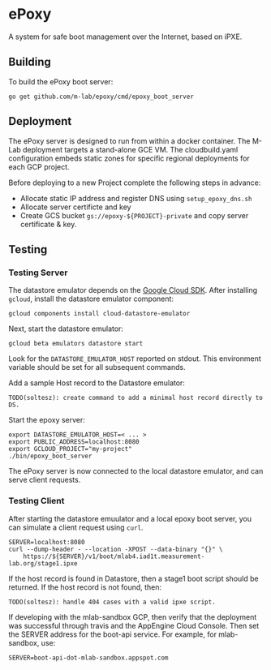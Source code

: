 # ePoxy

A system for safe boot management over the Internet, based on iPXE.

## Building

To build the ePoxy boot server:

    go get github.com/m-lab/epoxy/cmd/epoxy_boot_server

## Deployment

The ePoxy server is designed to run from within a docker container. The M-Lab
deployment targets a stand-alone GCE VM. The cloudbuild.yaml configuration
embeds static zones for specific regional deployments for each GCP project.

Before deploying to a new Project complete the following steps in advance:

* Allocate static IP address and register DNS using `setup_epoxy_dns.sh`
* Allocate server certificte and key
* Create GCS bucket `gs://epoxy-${PROJECT}-private` and copy server certificate
  & key.

## Testing

### Testing Server

The datastore emulator depends on the [Google Cloud
SDK](https://cloud.google.com/sdk/downloads). After installing `gcloud`,
install the datastore emulator component:

    gcloud components install cloud-datastore-emulator

Next, start the datastore emulator:

    gcloud beta emulators datastore start

Look for the `DATASTORE_EMULATOR_HOST` reported on stdout. This environment
variable should be set for all subsequent commands.

Add a sample Host record to the Datastore emulator:

    TODO(soltesz): create command to add a minimal host record directly to DS.

Start the epoxy server:

    export DATASTORE_EMULATOR_HOST=< ... >
    export PUBLIC_ADDRESS=localhost:8080
    export GCLOUD_PROJECT="my-project"
    ./bin/epoxy_boot_server

The ePoxy server is now connected to the local datastore emulator, and can
serve client requests.

### Testing Client

After starting the datastore emuulator and a local epoxy boot server, you can
simulate a client request using `curl`.

    SERVER=localhost:8080
    curl --dump-header - --location -XPOST --data-binary "{}" \
        https://${SERVER}/v1/boot/mlab4.iad1t.measurement-lab.org/stage1.ipxe

If the host record is found in Datastore, then a stage1 boot script should be
returned. If the host record is not found, then:

    TODO(soltesz): handle 404 cases with a valid ipxe script.

If developing with the mlab-sandbox GCP, then verify that the deployment was
successful through travis and the AppEngine Cloud Console. Then set the SERVER
address for the boot-api service. For example, for mlab-sandbox, use:

    SERVER=boot-api-dot-mlab-sandbox.appspot.com

